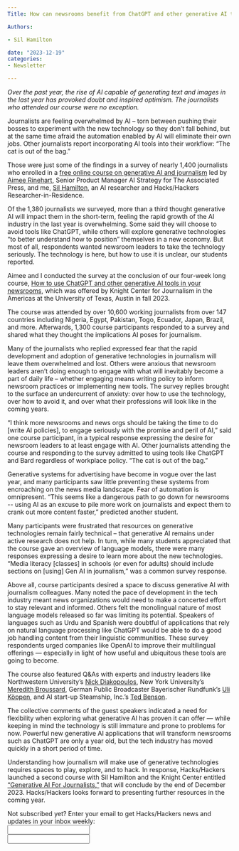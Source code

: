 ```yaml
---
Title: How can newsrooms benefit from ChatGPT and other generative AI tools? We asked over 10,600 journalists to find out.

Authors: 

- Sil Hamilton

date: "2023-12-19" 
categories: 
- Newsletter 

---
```


*Over the past year, the rise of AI capable of generating text and images in the last year has provoked doubt and inspired optimism. The journalists who attended our course were no exception.*

Journalists are feeling overwhelmed by AI – torn between pushing their bosses to experiment with the new technology so they don’t fall behind, but at the same time afraid the automation enabled by AI will eliminate their own jobs. Other journalists report incorporating AI tools into their workflow: “The cat is out of the bag.”

Those were just some of the findings in a survey of nearly 1,400 journalists who enrolled in a [free online course on generative AI and journalism](https://journalismcourses.org/course/how-to-use-chatgpt-and-other-generative-ai-tools-in-your-newsrooms-self-directed-course/) led by [Aimee Rinehart](https://journalismcourses.org/course/how-to-use-chatgpt-and-other-generative-ai-tools-in-your-newsrooms-self-directed-course/), Senior Product Manager AI Strategy for The Associated Press, and me, [Sil Hamilton](https://srhm.ca/), an AI researcher and Hacks/Hackers Researcher-in-Residence.

Of the 1,380 journalists we surveyed, more than a third thought generative AI will impact them in the short-term, feeling the rapid growth of the AI industry in the last year is overwhelming. Some said they will choose to avoid tools like ChatGPT, while others will explore generative technologies “to better understand how to position” themselves in a new economy. But most of all, respondents wanted newsroom leaders to take the technology seriously. The technology is here, but how to use it is unclear, our students reported.

Aimee and I conducted the survey at the conclusion of our four-week long course, [How to use ChatGPT and other generative AI tools in your newsrooms](https://journalismcourses.org/course/how-to-use-chatgpt-and-other-generative-ai-tools-in-your-newsrooms-self-directed-course/), which was offered by Knight Center for Journalism in the Americas at the University of Texas, Austin in fall 2023.

The course was attended by over 10,600 working journalists from over 147 countries including Nigeria, Egypt, Pakistan, Togo, Ecuador, Japan, Brazil, and more. Afterwards, 1,300 course participants responded to a survey and shared what they thought the implications AI poses for journalism. 

Many of the journalists who replied expressed fear that the rapid development and adoption of generative technologies in journalism will leave them overwhelmed and lost. Others were anxious that newsroom leaders aren’t doing enough to engage with what will inevitably become a part of daily life – whether engaging means writing policy to inform newsroom practices or implementing new tools. The survey replies brought to the surface an undercurrent of anxiety: over how to use the technology, over how to avoid it, and over what their professions will look like in the coming years.

“I think more newsrooms and news orgs should be taking the time to do [write AI policies], to engage seriously with the promise and peril of AI,” said one course participant, in a typical response expressing the desire for newsroom leaders to at least engage with AI. Other journalists attending the course and responding to the survey admitted to using tools like ChatGPT and Bard regardless of workplace policy. “The cat is out of the bag.”

Generative systems for advertising have become in vogue over the last year, and many participants saw little preventing these systems from encroaching on the news media landscape. Fear of automation is omnipresent. “This seems like a dangerous path to go down for newsrooms -- using AI as an excuse to pile more work on journalists and expect them to crank out more content faster,” predicted another student. 

Many participants were frustrated that resources on generative technologies remain fairly technical – that generative AI remains under active research does not help. In turn, while many students appreciated that the course gave an overview of language models, there were many responses expressing a desire to learn more about the new technologies. “Media literacy [classes] in schools (or even for adults) should include sections on [using] Gen AI in journalism,” was a common survey response. 

Above all, course participants desired a space to discuss generative AI with journalism colleagues. Many noted the pace of development in the tech industry meant news organizations would need to make a concerted effort to stay relevant and informed. Others felt the monolingual nature of most language models released so far was limiting its potential. Speakers of languages such as Urdu and Spanish were doubtful of applications that rely on natural language processing like ChatGPT would be able to do a good job handling content from their linguistic communities. These survey respondents urged companies like OpenAI to improve their multilingual offerings — especially in light of how useful and ubiquitous these tools are going to become.

The course also featured Q&As with experts and industry leaders like Northwestern University’s [Nick Diakopoulos](https://www.nickdiakopoulos.com/), New York University’s [Meredith Broussard](https://meredithbroussard.com/), German Public Broadcaster Bayerischer Rundfunk’s [Uli Köppen](https://journalists.org/profiles/uli-koppen/), and AI start-up Steamship, Inc.’s [Ted Benson](https://edwardbenson.com/). 

The collective comments of the guest speakers indicated a need for flexibility when exploring what generative AI has proven it can offer — while keeping in mind the technology is still immature and prone to problems for now. Powerful new generative AI applications that will transform newsrooms such as ChatGPT are only a year old, but the tech industry has moved quickly in a short period of time. 

Understanding how journalism will make use of generative technologies requires spaces to play, explore, and to hack. In response, Hacks/Hackers launched a second course with Sil Hamilton and the Knight Center entitled [“Generative AI For Journalists,”](https://journalismcourses.org/course/generative-ai-for-journalists-boc/) that will conclude by the end of December 2023. Hacks/Hackers looks forward to presenting further resources in the coming year.

<div id="mc_embed_signup"><form id="mc-embedded-subscribe-form" class="validate" action="//hackshackers.us1.list-manage.com/subscribe/post?u=c56f2e53d5ed6ef87f8aaa75c&amp;id=fb2bc6f10b" method="post" name="mc-embedded-subscribe-form" novalidate="" target="_blank">

<div id="mc_embed_signup_scroll">

<div class="mc-field-group"><label for="mce-EMAIL">Not subscribed yet? Enter your email to get Hacks/Hackers news and updates in your inbox weekly:  </label></div>

<div class="mc-field-group"><input id="mce-EMAIL" class="required email" name="EMAIL" type="email" value="" /></div>

<!-- real people should not fill this in and expect good things - do not remove this or risk form bot signups-->

<div style="position: absolute; left: -5000px;"><input tabindex="-1" name="b_c56f2e53d5ed6ef87f8aaa75c_fb2bc6f10b" type="text" value="" /></div>

<div class="clear"><input id="mc-embedded-subscribe" class="button" name="subscribe" type="text" value="" /></div>
